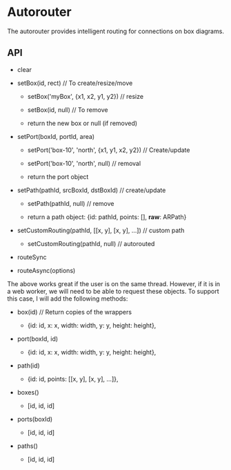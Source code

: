 # Autorouter
The autorouter provides intelligent routing for connections on box diagrams.

## API
+ clear
+ setBox(id, rect)  // To create/resize/move
    + setBox('myBox', {x1, x2, y1, y2})  // resize
    + setBox(id, null)  // To remove

    + return the new box or null (if removed)

+ setPort(boxId, portId, area)
    + setPort('box-10', 'north', {x1, y1, x2, y2})  // Create/update
    + setPort('box-10', 'north', null)  // removal

    + return the port object


+ setPath(pathId, srcBoxId, dstBoxId)  // create/update
    + setPath(pathId, null)  // remove

    + return a path object: {id: pathId, points: [], __raw__: ARPath}

+ setCustomRouting(pathId, [[x, y], [x, y], ...])  // custom path
    + setCustomRouting(pathId, null)  // autorouted


+ routeSync
+ routeAsync(options)

The above works great if the user is on the same thread. However, if it is in a web worker, we will need to be able to request these objects. To support this case, I will add the following methods:
+ box(id)  // Return copies of the wrappers
    + {id: id, x: x, width: width, y: y, height: height}, 
+ port(boxId, id)
    + {id: id, x: x, width: width, y: y, height: height}, 
+ path(id)
    + {id: id, points: [[x, y], [x, y], ...]}, 

+ boxes()
    + [id, id, id]
+ ports(boxId)
    + [id, id, id]
+ paths()
    + [id, id, id]
